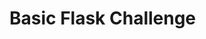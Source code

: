 [LOGO]: https://travis-ci.org/StephenHogsten/GolbergsPhoto.svg?branch=master "Build Status"

# Basic Flask Challenge

